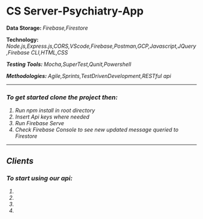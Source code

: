 # CS Server-Psychiatry-App
<b>Data Storage: </b><i>Firebase,Firestore</i>

<b>Technology: </b><i>Node.js,Express.js,CORS,VScode,Firebase,Postman,GCP,Javascript,JQuery,Firebase CLI,HTML,CSS</li>

<b>Testing Tools: </b><i>Mocha,SuperTest,Qunit,Powershell</li>

<b>Methodologies: </b><i>Agile,Sprints,TestDrivenDevelopment,RESTful api</li>
<hr>
<h3>To get started clone the project then: </h3>

<ol>
  <li>Run npm install in root directory</li>
  <li>Insert Api keys where needed</li>
  <li>Run Firebase Serve</li>
  <li>Check Firebase Console to see new updated message queried to Firestore</li>
</ol>
<hr>
<h2>Clients</h2>

<h3>To start using our api: </h3>
<ol>
  <li></li>
  <li></li>
  <li></li>
  <li></li>
</ol>
